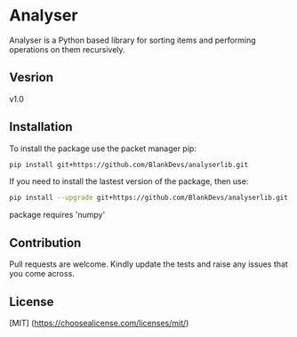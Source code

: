 # Analyser

Analyser is a Python based library for sorting items and performing operations on them recursively.

## Vesrion

v1.0


## Installation

To install the package use the packet manager pip:
```bash
pip install git+https://github.com/BlankDevs/analyserlib.git
```


If you need to install the lastest version of the package, then use:
```bash
pip install --upgrade git+https://github.com/BlankDevs/analyserlib.git
```
package requires 'numpy'

## Contribution

Pull requests are welcome. Kindly update the tests and raise any issues that you come across.

## License

[MIT]
(https://choosealicense.com/licenses/mit/)